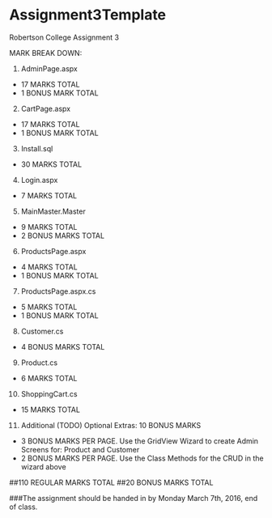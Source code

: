 # Assignment3Template
Robertson College Assignment 3

MARK BREAK DOWN:
1. AdminPage.aspx
  - 17 MARKS TOTAL
  - 1 BONUS MARK TOTAL
2. CartPage.aspx
  - 17 MARKS TOTAL
  - 1 BONUS MARK TOTAL
3. Install.sql
  - 30 MARKS TOTAL
4. Login.aspx
  - 7 MARKS TOTAL
5. MainMaster.Master
  - 9 MARKS TOTAL
  - 2 BONUS MARKS TOTAL
6. ProductsPage.aspx
  - 4 MARKS TOTAL
  - 1 BONUS MARK TOTAL
7. ProductsPage.aspx.cs
  - 5 MARKS TOTAL
  - 1 BONUS MARK TOTAL
8. Customer.cs
  - 4 BONUS MARKS TOTAL
9. Product.cs
  - 6 MARKS TOTAL
10. ShoppingCart.cs
  - 15 MARKS TOTAL
11. Additional (TODO) Optional Extras: 10 BONUS MARKS 
  - 3 BONUS MARKS PER PAGE. Use the GridView Wizard to create Admin Screens for: Product and Customer
  - 2 BONUS MARKS PER PAGE. Use the Class Methods for the CRUD in the wizard above 

##110 REGULAR MARKS TOTAL
##20 BONUS MARKS TOTAL

###The assignment should be handed in by Monday March 7th, 2016, end of class.
